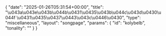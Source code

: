 {
    "date": "2025-01-26T05:31:54+00:00",
    "title": "\u043a\u043e\u043b\u044b\u0431\u0435\u043b\u044c\u043d\u0430\u044f \u0431\u0435\u0437\u0443\u043c\u0446\u0430",
    "type": "miscellaneous",
    "layout": "songpage",
    "params": {
        "id": "kolybelb",
        "tonality": ""
    }
}